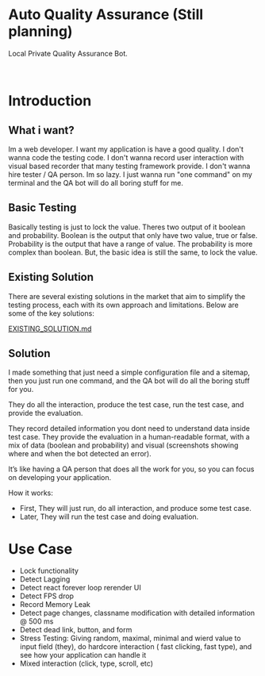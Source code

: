 # Auto Quality Assurance (Still planning)

Local Private Quality Assurance Bot.

<br/>

# Introduction

## What i want?

Im a web developer. I want my application is have a good quality. I don't wanna code the testing code. I don't wanna record user interaction with visual based recorder that many testing framework provide. I don't wanna hire tester / QA person. Im so lazy. I just wanna run "one command" on my terminal and the QA bot will do all boring stuff for me.

## Basic Testing

Basically testing is just to lock the value. Theres two output of it boolean and probability. Boolean is the output that only have two value, true or false. Probability is the output that have a range of value. The probability is more complex than boolean. But, the basic idea is still the same, to lock the value.

## Existing Solution

There are several existing solutions in the market that aim to simplify the testing process, each with its own approach and limitations. Below are some of the key solutions:

[EXISTING_SOLUTION.md](EXISTING_SOLUTION.md)

## Solution

I made something that just need a simple configuration file and a sitemap, then you just run one command, and the QA bot will do all the boring stuff for you. 

They do all the interaction, produce the test case, run the test case, and provide the evaluation. 

They record detailed information you dont need to understand data inside test case. They provide the evaluation in a human-readable format, with a mix of data (boolean and probability) and visual (screenshots showing where and when the bot detected an error).

It’s like having a QA person that does all the work for you, so you can focus on developing your application.

How it works:

- First, They will just run, do all interaction, and produce some test case.
- Later, They will run the test case and doing evaluation.

# Use Case

- Lock functionality
- Detect Lagging
- Detect react forever loop rerender UI
- Detect FPS drop
- Record Memory Leak
- Detect page changes, classname modification with detailed information @ 500 ms
- Detect dead link, button, and form
- Stress Testing:  Giving random, maximal, minimal and wierd value to input field (they), do hardcore interaction ( fast clicking, fast type), and see how your application can handle it
- Mixed interaction (click, type, scroll, etc)

